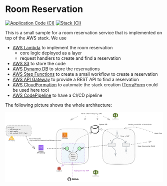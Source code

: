 # Room Reservation

[![Application Code (CI)](https://github.com/ralf-ueberfuhr-ars/room-reservation/actions/workflows/app-ci.yml/badge.svg)](https://github.com/ralf-ueberfuhr-ars/room-reservation/actions/workflows/app-ci.yml)
[![Stack (CI)](https://github.com/ralf-ueberfuhr-ars/room-reservation/actions/workflows/stack-ci.yml/badge.svg)](https://github.com/ralf-ueberfuhr-ars/room-reservation/actions/workflows/stack-ci.yml)

This is a small sample for a room reservation service that is implemented on top of the AWS stack. We use

 - [AWS Lambda](https://aws.amazon.com/de/lambda/) to implement the room reservation
   - core logic deployed as a layer
   - request handlers to create and find a reservation
 - [AWS S3](https://aws.amazon.com/de/s3/) to store the code
 - [AWS Dynamo DB](https://aws.amazon.com/dynamodb/) to store the reservations
 - [AWS Step Functions](https://aws.amazon.com/step-functions/) to create a small workflow to create a reservation
 - [AWS API Gateway](https://aws.amazon.com/de/api-gateway/) to provide a REST API to find a reservation
 - [AWS CloudFormation](https://aws.amazon.com/de/cloudformation/) to automate the stack creation
   ([TerraForm](https://www.terraform.io/) could be used here too)
 - [AWS CodePipeline](https://aws.amazon.com/de/codepipeline/) to have a CI/CD pipeline

The following picture shows the whole architecture:

![](docs/overview.png "Overview of the architecture")